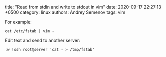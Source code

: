 title: "Read from stdin and write to stdout in vim"
date: 2020-09-17 22:27:13 +0500
category: linux
authors: Andrey Semenov
tags: vim

For example:

    cat /etc/fstab | vim -

Edit text and send to another server:

    :w !ssh root@server 'cat - > /tmp/fstab'
